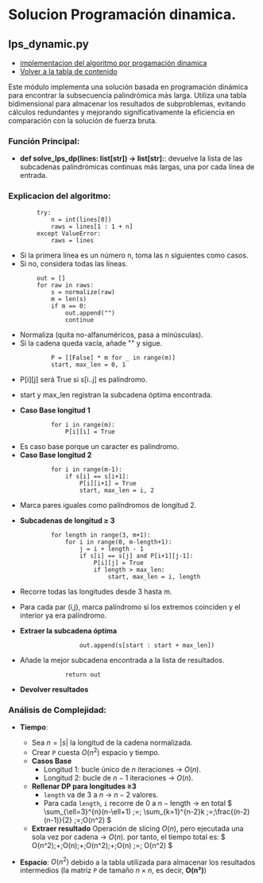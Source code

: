 # Solucion Programación dinamica.

## lps_dynamic.py
- [implementacion del algoritmo por progamación dinamica](../src/ejercicios/lps/lps_dynamic.py)
- [Volver a la tabla de contenido](/docs/Readme.md)

Este módulo implementa una solución basada en programación dinámica para encontrar la subsecuencia palindrómica más larga. Utiliza una tabla bidimensional para almacenar los resultados de subproblemas, evitando cálculos redundantes y mejorando significativamente la eficiencia en comparación con la solución de fuerza bruta.

### Función Principal:
- **def solve_lps_dp(lines: list[str]) -> list[str]:**: devuelve la lista de las subcadenas palindrómicas continuas más largas, una por cada línea de entrada.

### Explicacion del algoritmo:

```
        try:
            n = int(lines[0])
            raws = lines[1 : 1 + n]
        except ValueError:
            raws = lines
```
- Si la primera línea es un número n, toma las n siguientes como casos.
- Si no, considera todas las líneas.
```
        out = []
        for raw in raws:
            s = normalize(raw)
            m = len(s)
            if m == 0:
                out.append("")
                continue
```
- Normaliza (quita no-alfanuméricos, pasa a minúsculas).
- Si la cadena queda vacía, añade "" y sigue.
```
            P = [[False] * m for _ in range(m)]
            start, max_len = 0, 1
```
- P[i][j] será True si s[i..j] es palíndromo.
- start y max_len registran la subcadena óptima encontrada.

- **Caso Base longitud 1**
```
            for i in range(m):
                P[i][i] = True
```
- Es caso base porque un caracter es palindromo.
- **Caso Base longitud 2**
```
            for i in range(m-1):
                if s[i] == s[i+1]:
                    P[i][i+1] = True
                    start, max_len = i, 2
```
- Marca pares iguales como palíndromos de longitud 2.

- **Subcadenas de longitud ≥ 3**
```
            for length in range(3, m+1):
                for i in range(0, m-length+1):
                    j = i + length - 1
                    if s[i] == s[j] and P[i+1][j-1]:
                        P[i][j] = True
                        if length > max_len:
                            start, max_len = i, length
```
- Recorre todas las longitudes desde 3 hasta m.

- Para cada par (i,j), marca palíndromo si los extremos coinciden y el interior ya era palíndromo.

- **Extraer la subcadena óptima**
```
                    out.append(s[start : start + max_len])
```
- Añade la mejor subcadena encontrada a la lista de resultados.

```
                return out
```
- **Devolver resultados**


### Análisis de Complejidad:
- **Tiempo**: 
    - Sea $n=\lvert s\rvert$ 
    la longitud de la cadena normalizada.
    - Crear `P` cuesta $O(n^2)$ espacio y tiempo.
    - **Casos Base**
        * Longitud 1: bucle único de $n$ iteraciones → $O(n)$.
        * Longitud 2: bucle de $n-1$ iteraciones → $O(n)$.
    - **Rellenar DP para longitudes ≥3**
        * `length` va de 3 a $n$ → $n-2$ valores.
        * Para cada `length`, `i` recorre de 0 a $n-\text{length}$ → en total
    $
         \sum_{\ell=3}^{n}(n-\ell+1)
         \;=\;
         \sum_{k=1}^{n-2}k
         \;=\;\frac{(n-2)(n-1)}{2}
         \;=\;O(n^2)
    $
    - **Extraer resultado**
        Operación de slicing $O(n)$, pero ejecutada una sola vez por cadena → $O(n)$.
        por tanto, el tiempo total es:
        $
        O(n^2)\;+\;O(n)\;+\;O(n^2)\;+\;O(n)
        \;=\;
        O(n^2)
        $


- **Espacio**: $O(n^2)$ debido a la tabla utilizada para almacenar los resultados intermedios (la matriz `P` de tamaño $n\times n$, es decir, **O(n²)**)